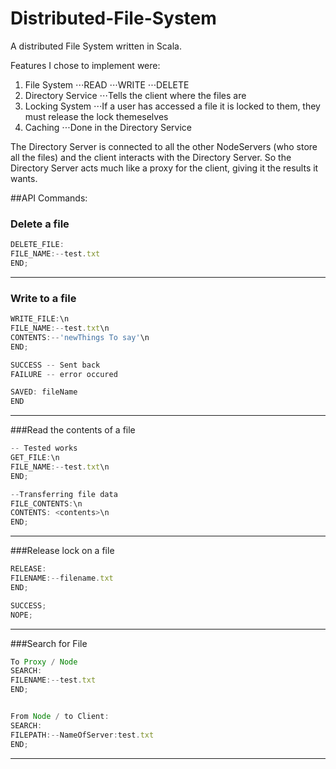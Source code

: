 # Distributed-File-System
A distributed File System written in Scala.

Features I chose to implement were:

1. File System
  ⋅⋅⋅READ
  ⋅⋅⋅WRITE
  ⋅⋅⋅DELETE
2. Directory Service 
   ⋅⋅⋅Tells the client where the files are
3. Locking System 
  ⋅⋅⋅If a user has accessed a file it is locked to them, they must release the lock themeselves
4. Caching
   ⋅⋅⋅Done in the Directory Service


The Directory Server is connected to all the other NodeServers (who store all the files) and the client interacts with the Directory Server. So the Directory Server acts much like a proxy for the client, giving it the results it wants.

##API Commands:
### Delete a file
```Javascript
DELETE_FILE:
FILE_NAME:--test.txt
END;
```
---

### Write to a file
```javascript
WRITE_FILE:\n
FILE_NAME:--test.txt\n
CONTENTS:--'newThings To say'\n
END;

SUCCESS -- Sent back
FAILURE -- error occured

SAVED: fileName
END
```
---

###Read the contents of a file
```javascript
-- Tested works
GET_FILE:\n
FILE_NAME:--test.txt\n
END;

--Transferring file data
FILE_CONTENTS:\n
CONTENTS: <contents>\n
END;
```
---

###Release lock on a file
```javascript
RELEASE:
FILENAME:--filename.txt
END;

SUCCESS;
NOPE;
```
---

###Search for File
```javascript
To Proxy / Node
SEARCH:
FILENAME:--test.txt
END;


From Node / to Client:
SEARCH:
FILEPATH:--NameOfServer:test.txt
END;
```
---
